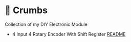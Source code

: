 # 🍪 Crumbs
 Collection of my DIY Electronic Module

- 4 Input 4 Rotary Encoder With Shift Register [README](./rotaryEncoderWith595/README.md)

